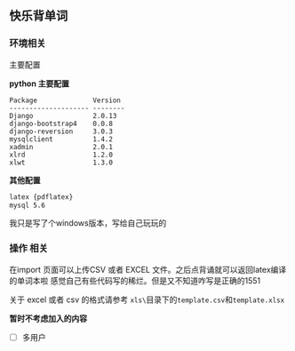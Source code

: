 ## 快乐背单词

### 环境相关

主要配置

**python 主要配置**
```shell
Package              Version
-------------------- --------
Django               2.0.13
django-bootstrap4    0.0.8
django-reversion     3.0.3
mysqlclient          1.4.2
xadmin               2.0.1
xlrd                 1.2.0
xlwt                 1.3.0
```

**其他配置**

```latex
latex {pdflatex}
mysql 5.6
```

我只是写了个windows版本，写给自己玩玩的

### 操作 相关

在import 页面可以上传CSV 或者 EXCEL 文件。之后点背诵就可以返回latex编译的单词本啦
感觉自己有些代码写的稀烂。但是又不知道咋写是正确的1551

关于 excel 或者 csv 的格式请参考 `xls\`目录下的`template.csv`和`template.xlsx`

**暂时不考虑加入的内容**

- [ ] 多用户
